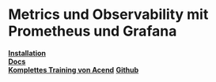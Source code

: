 # Metrics und Observability mit Prometheus und Grafana

[**Installation**](https://cert-manager.io/docs/installation/kubectl/)<br>
[**Docs**](https://cert-manager.io/docs/configuration/)<br>
[**Komplettes Training von Acend**](https://prometheus-basics.training.acend.ch/)
[**Github**](https://github.com/cert-manager/cert-manager/)<br>


